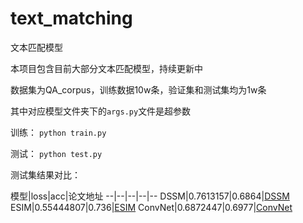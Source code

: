 # text_matching
文本匹配模型

本项目包含目前大部分文本匹配模型，持续更新中

数据集为QA_corpus，训练数据10w条，验证集和测试集均为1w条

其中对应模型文件夹下的`args.py`文件是超参数

训练：
`python train.py`

测试：
`python test.py`

测试集结果对比：

模型|loss|acc|论文地址
--|--|--|--|-- 
DSSM|0.7613157|0.6864|[DSSM](https://posenhuang.github.io/papers/cikm2013_DSSM_fullversion.pdf)
ESIM|0.55444807|0.736|[ESIM](https://arxiv.org/pdf/1609.06038.pdf)
ConvNet|0.6872447|0.6977|[ConvNet]([http://citeseerx.ist.psu.edu/viewdoc/download?doi=10.1.1.723.6492&rep=rep1&type=pdf)



